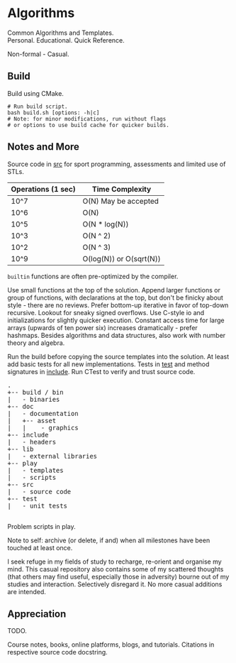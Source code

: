Algorithms
==========

Common Algorithms and Templates.  
Personal. Educational. Quick Reference.  

Non-formal - Casual.

Build
-----

Build using CMake.

```shell
# Run build script.
bash build.sh [options: -h|c]
# Note: for minor modifications, run without flags
# or options to use build cache for quicker builds.

```

Notes and More
--------------

Source code in [src](/src/) for sport programming, assessments and limited use of STLs.  

| Operations (1 sec) | Time Complexity         |
| ------------------ | ----------------------- |
| 10^7               | O(N) May be accepted    |
| 10^6               | O(N)                    |
| 10^5               | O(N * log(N))           |
| 10^3               | O(N ^ 2)                |
| 10^2               | O(N ^ 3)                |
| 10^9               | O(log(N)) or O(sqrt(N)) |

`builtin` functions are often pre-optimized by the compiler.

Use small functions at the top of the solution. Append larger functions or group of functions, with declarations at the top, but don't be finicky about style - there are no reviews. Prefer bottom-up iterative in favor of top-down recursive. Lookout for sneaky signed overflows. Use C-style io and initializations for slightly quicker execution. Constant access time for large arrays (upwards of ten power six) increases dramatically - prefer hashmaps. Besides algorithms and data structures, also work with number theory and algebra.  

Run the build before copying the source templates into the solution. At least add basic tests for all new implementations.
Tests in [test](/test/) and method signatures in [include](/include/). Run CTest to verify and trust source code.

<pre>
.
+-- build / bin
|   - binaries
+-- doc
|   - documentation
|   +-- asset
|   |    - graphics
+-- include
|   - headers
+-- lib
|   - external libraries
+-- play
|   - templates
|   - scripts
+-- src
|   - source code
+-- test
|   - unit tests

</pre>

Problem scripts in play.

Note to self: archive (or delete, if and) when all milestones have been touched at least once.

I seek refuge in my fields of study to recharge, re-orient and organise my mind. This casual repository also contains some of my scattered thoughts (that others may find useful, especially those in adversity) bourne out of my studies and interaction. Selectively disregard it. No more casual additions are intended.  

Appreciation
------------

TODO.

Course notes, books, online platforms, blogs, and tutorials.
Citations in respective source code docstring.  
